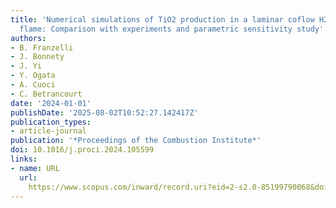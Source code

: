 ```yaml
---
title: 'Numerical simulations of TiO2 production in a laminar coflow H2/Ar/TTIP diffusion
  flame: Comparison with experiments and parametric sensitivity study'
authors:
- B. Franzelli
- J. Bonnety
- J. Yi
- Y. Ogata
- A. Cuoci
- C. Betrancourt
date: '2024-01-01'
publishDate: '2025-08-02T10:52:27.142417Z'
publication_types:
- article-journal
publication: '*Proceedings of the Combustion Institute*'
doi: 10.1016/j.proci.2024.105599
links:
- name: URL
  url: 
    https://www.scopus.com/inward/record.uri?eid=2-s2.0-85199790068&doi=10.1016%2fj.proci.2024.105599&partnerID=40&md5=736273ae01da9fead875580a61f2052e
---
```

